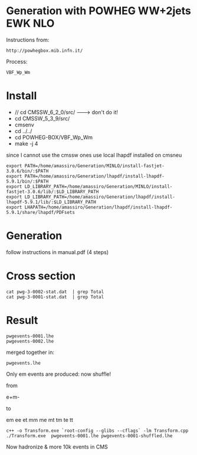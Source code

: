 Generation with POWHEG WW+2jets EWK NLO
=======

Instructions from:

    http://powhegbox.mib.infn.it/

Process:

    VBF_Wp_Wm


# Install

* // cd CMSSW_6_2_0/src/    ---> don't do it!
* cd CMSSW_5_3_9/src/
* cmsenv
* cd ../../
* cd POWHEG-BOX/VBF_Wp_Wm
* make -j 4


since I cannot use the cmssw ones
use local lhapdf installed on cmsneu

    export PATH=/home/amassiro/Generation/MINLO/install-fastjet-3.0.6/bin/:$PATH
    export PATH=/home/amassiro/Generation/lhapdf/install-lhapdf-5.9.1/bin/:$PATH
    export LD_LIBRARY_PATH=/home/amassiro/Generation/MINLO/install-fastjet-3.0.6/lib/:$LD_LIBRARY_PATH
    export LD_LIBRARY_PATH=/home/amassiro/Generation/lhapdf/install-lhapdf-5.9.1/lib/:$LD_LIBRARY_PATH
    export LHAPATH=/home/amassiro/Generation/lhapdf/install-lhapdf-5.9.1/share/lhapdf/PDFsets


# Generation

follow instructions in manual.pdf (4 steps)

# Cross section

    cat pwg-3-0002-stat.dat  | grep Total
    cat pwg-3-0001-stat.dat  | grep Total


# Result

    pwgevents-0001.lhe
    pwgevents-0002.lhe

merged together in:

    pwgevents.lhe

Only em events are produced: now shuffle!

from

   e+m-

to

   em
   ee
   et
   mm
   me
   mt
   tm
   te
   tt


    c++ -o Transform.exe `root-config --glibs --cflags` -lm Transform.cpp
    ./Transform.exe  pwgevents-0001.lhe pwgevents-0001-shuffled.lhe


Now hadronize & more 10k events in CMS









